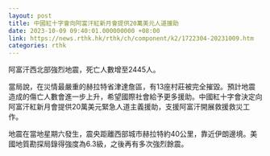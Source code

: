 ```yaml
---
layout: post
title: 中國紅十字會向阿富汗紅新月會提供20萬美元人道援助
date: 2023-10-09 09:40:01.000000000 +08:00
link: https://news.rthk.hk/rthk/ch/component/k2/1722304-20231009.htm
categories: rthk
---
```


阿富汗西北部強烈地震，死亡人數增至2445人。

當局說，在災情最嚴重的赫拉特省津達詹區，有13座村莊被完全摧毀。預計地震造成的傷亡人數會進一步上升，希望國際社會給予更多援助。中國紅十字會決定向阿富汗紅新月會提供20萬美元緊急人道主義援助，支援阿富汗開展救援救災工作。

地震在當地星期六發生，震央距離西部城市赫拉特約40公里，靠近伊朗邊境。美國地質勘探局錄得強度為6.3級，之後再有多次強烈餘震。
